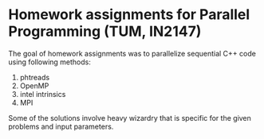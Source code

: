 # Homework assignments for Parallel Programming (TUM, IN2147)

The goal of homework assignments was to parallelize sequential C++ code using following methods:
1) phtreads
2) OpenMP
3) intel intrinsics
4) MPI

Some of the solutions involve heavy wizardry that is specific for the given problems and input parameters.